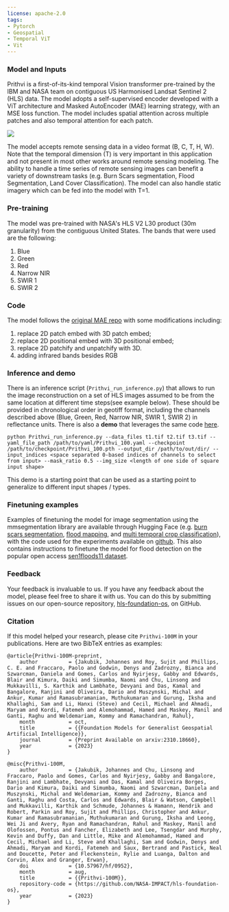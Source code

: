 ```yaml
---
license: apache-2.0
tags:
- Pytorch
- Geospatial
- Temporal ViT
- Vit
---
```


### Model and Inputs
Prithvi is a first-of-its-kind temporal Vision transformer pre-trained by the IBM and NASA team on contiguous US Harmonised Landsat Sentinel 2 (HLS) data. The model adopts a self-supervised encoder developed with a ViT architecture and Masked AutoEncoder (MAE) learning strategy, with an MSE loss function. The model includes spatial attention across multiple patches and also temporal attention for each patch.

![](GFM.png)

The model accepts remote sensing data in a video format (B, C, T, H, W). Note that the temporal dimension (T) is very important in this application and not present in most other works around remote sensing modeling. The ability to handle a time series of remote sensing images can benefit a variety of downstream tasks (e.g. Burn Scars segmentation, Flood Segmentation, Land Cover Classification). The model can also handle static imagery which can be fed into the model with T=1.

### Pre-training
The model was pre-trained with NASA's HLS V2 L30 product (30m granularity) from the contiguous United States. The bands that were used are the following:

1.  Blue
2.  Green
3.  Red
4.  Narrow NIR
5.  SWIR 1
6.  SWIR 2

### Code
The model follows the [original MAE repo](https://github.com/facebookresearch/mae) with some modifications including:

1. replace 2D patch embed with 3D patch embed;
2. replace 2D positional embed with 3D positional embed;
3. replace 2D patchify and unpatchify with 3D.
4. adding infrared bands besides RGB

### Inference and demo
There is an inference script (`Prithvi_run_inference.py`) that allows to run the image reconstruction on a set of HLS images assumed to be from the same location at different time steps(see example below). These should be provided in chronological order in geotiff format, including the channels described above (Blue, Green, Red, Narrow NIR, SWIR 1, SWIR 2) in reflectance units. There is also a **demo** that leverages the same code [here](https://huggingface.co/spaces/ibm-nasa-geospatial/Prithvi-100M-demo).

```
python Prithvi_run_inference.py --data_files t1.tif t2.tif t3.tif --yaml_file_path /path/to/yaml/Prithvi_100.yaml --checkpoint /path/to/checkpoint/Prithvi_100.pth --output_dir /path/to/out/dir/ --input_indices <space separated 0-based indices of channels to select from input> --mask_ratio 0.5 --img_size <length of one side of square input shape>
```

This demo is a starting point that can be used as a starting point to generalize to different input shapes / types.

### Finetuning examples
Examples of finetuning the model for image segmentation using the mmsegmentation library are available through Hugging Face (e.g. [burn scars segmentation](https://huggingface.co/ibm-nasa-geospatial/Prithvi-100M-burn-scar), [flood mapping](https://huggingface.co/ibm-nasa-geospatial/Prithvi-100M-sen1floods11), and [multi temporal crop classification](https://huggingface.co/ibm-nasa-geospatial/Prithvi-100M-multi-temporal-crop-classification)), with the code used for the experiments available on [github](https://github.com/NASA-IMPACT/hls-foundation-os/tree/main/fine-tuning-examples). This also contains instructions to finetune the model for flood detection on the popular open access [sen1floods11 dataset](https://github.com/cloudtostreet/Sen1Floods11).

### Feedback

Your feedback is invaluable to us. If you have any feedback about the model, please feel free to share it with us. You can do this by submitting issues on our open-source repository, [hls-foundation-os](https://github.com/NASA-IMPACT/hls-foundation-os/issues), on GitHub.

### Citation

If this model helped your research, please cite `Prithvi-100M` in your publications. Here are two BibTeX entries as examples:

```
@article{Prithvi-100M-preprint,
    author          = {Jakubik, Johannes and Roy, Sujit and Phillips, C. E. and Fraccaro, Paolo and Godwin, Denys and Zadrozny, Bianca and Szwarcman, Daniela and Gomes, Carlos and Nyirjesy, Gabby and Edwards, Blair and Kimura, Daiki and Simumba, Naomi and Chu, Linsong and Mukkavilli, S. Karthik and Lambhate, Devyani and Das, Kamal and Bangalore, Ranjini and Oliveira, Dario and Muszynski, Michal and Ankur, Kumar and Ramasubramanian, Muthukumaran and Gurung, Iksha and Khallaghi, Sam and Li, Hanxi (Steve) and Cecil, Michael and Ahmadi, Maryam and Kordi, Fatemeh and Alemohammad, Hamed and Maskey, Manil and Ganti, Raghu and Weldemariam, Kommy and Ramachandran, Rahul},
    month           = oct,
    title           = {{Foundation Models for Generalist Geospatial Artificial Intelligence}},
    journal         = {Preprint Available on arxiv:2310.18660},
    year            = {2023}
}

@misc{Prithvi-100M,
    author          = {Jakubik, Johannes and Chu, Linsong and Fraccaro, Paolo and Gomes, Carlos and Nyirjesy, Gabby and Bangalore, Ranjini and Lambhate, Devyani and Das, Kamal and Oliveira Borges, Dario and Kimura, Daiki and Simumba, Naomi and Szwarcman, Daniela and Muszynski, Michal and Weldemariam, Kommy and Zadrozny, Bianca and Ganti, Raghu and Costa, Carlos and Edwards, Blair & Watson, Campbell and Mukkavilli, Karthik and Schmude, Johannes & Hamann, Hendrik and Robert, Parkin and Roy, Sujit and Phillips, Christopher and Ankur, Kumar and Ramasubramanian, Muthukumaran and Gurung, Iksha and Leong, Wei Ji and Avery, Ryan and Ramachandran, Rahul and Maskey, Manil and Olofossen, Pontus and Fancher, Elizabeth and Lee, Tsengdar and Murphy, Kevin and Duffy, Dan and Little, Mike and Alemohammad, Hamed and Cecil, Michael and Li, Steve and Khallaghi, Sam and Godwin, Denys and Ahmadi, Maryam and Kordi, Fatemeh and Saux, Bertrand and Pastick, Neal and Doucette, Peter and Fleckenstein, Rylie and Luanga, Dalton and Corvin, Alex and Granger, Erwan},
    doi             = {10.57967/hf/0952},
    month           = aug,
    title           = {{Prithvi-100M}},
    repository-code = {https://github.com/NASA-IMPACT/hls-foundation-os},
    year            = {2023}
}
```

